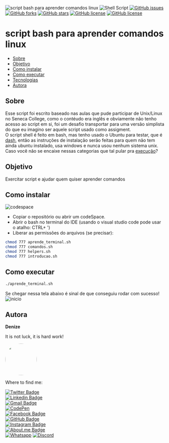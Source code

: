 ![script bash para aprender comandos linux](https://user-images.githubusercontent.com/46844031/168713297-dd16565f-1ff3-43ec-ad9e-94a239b287e3.png)
![Shell Script](https://img.shields.io/badge/shell_script-%23121011.svg?style=for-the-badge&logo=gnu-bash&logoColor=white)
[![GitHub issues](https://img.shields.io/github/issues/DeBaFig/script_aprende_shell)](https://github.com/DeBaFig/script_aprende_shell/issues)
[![GitHub forks](https://img.shields.io/github/forks/DeBaFig/script_aprende_shell)](https://github.com/DeBaFig/script_aprende_shell/network)
[![GitHub stars](https://img.shields.io/github/stars/DeBaFig/script_aprende_shell)](https://github.com/DeBaFig/script_aprende_shell/stargazers)
[![GitHub license](https://img.shields.io/github/license/DeBaFig/script_aprende_shell)](https://github.com/DeBaFig/script_aprende_shell/blob/master/LICENSE)
[![GitHub license](https://img.shields.io/github/license/DeBaFig/script_aprende_shell)](https://github.com/DeBaFig/script_aprende_shell/blob/master/LICENSE)

# script bash para aprender comandos linux


   * [Sobre](#sobre)
   * [Objetivo](#objetivo)
   * [Como instalar](#como-instalar)
   * [Como executar](#como-executar)
   * [Tecnologias](#tecnologias)
   * [Autora](#autora)
      

## Sobre

Esse script foi escrito baseado nas aulas que pude participar de Unix/Linux no Seneca College, como o contéudo era inglês e obviamente não tenho acesso ao script em si, foi um desafio transportar para uma versão simplista do que eu imagino ser aquele script usado como assigment.  
O script shell é feito em bash, mas tenho usado o Ubuntu para testar, que é [dash](https://wiki.ubuntu.com/DashAsBinSh?_ga=2.96359193.401602160.1652961653-720899494.1651369226), então as instruções de instalação serão feitas para quem não tem ainda ubuntu instalado, usa windows e nunca usou nenhum sistema unix.  
Caso você não se encaixe nessas categorias que tal pular pra [execução](#como-executar)?

## Objetivo

Exercitar script e ajudar quem quiser aprender comandos

## Como instalar

![codespace](https://github.com/DeBaFig/script_aprende_shell/assets/46844031/f64a90c5-fbf9-40c2-a6c9-9af3661c31ad)

 * Copiar o repositório ou abrir um codeSpace.
 * Abrir o bash no terminal do IDE (usando o visual studio code pode usar o atalho: CTRL+ ')
 * Liberar as permissões do arquivos (se precisar):
 ```bash
 chmod 777 aprende_terminal.sh
 chmod 777 comandos.sh
 chmod 777 helpers.sh
 chmod 777 introducao.sh
 ```

## Como executar

 ```bash
./aprende_terminal.sh
 ```
Se chegar nessa tela abaixo é sinal de que conseguiu rodar com sucesso!
![inicio](https://github.com/DeBaFig/script_aprende_shell/assets/46844031/922a63cb-57da-44d5-8ecd-8e9a66efc583)

## Autora

**Denize**

It is not luck, it is hard work!

<img style="border-radius: 50%;" src="https://user-images.githubusercontent.com/46844031/163518939-915f6e15-200a-4e9c-9f54-9bee6beec89b.jpg" width="100px;" alt=""/>

Where to find me:


[![Twitter Badge](https://img.shields.io/badge/Twitter-1DA1F2?style=for-the-badge&logo=twitter&logoColor=white)](https://twitter.com/Dbassi91)   
[![Linkedin Badge](https://img.shields.io/badge/LinkedIn-0077B5?style=for-the-badge&logo=linkedin&logoColor=white)](https://www.linkedin.com/in/dbfigueiredo/)   
[![Gmail Badge](	https://img.shields.io/badge/Gmail-D14836?style=for-the-badge&logo=gmail&logoColor=white)](mailto:denize.f.bassi@gmail.com)   
[![CodePen](https://img.shields.io/badge/Codepen-000000?style=for-the-badge&logo=codepen&logoColor=white)](https://codepen.io/debafig)   
[![Facebook Badge](https://img.shields.io/badge/Facebook-1877F2?style=for-the-badge&logo=facebook&logoColor=white)](https://www.facebook.com/d.bassi91/)   
[![GitHub Badge](https://img.shields.io/badge/GitHub-100000?style=for-the-badge&logo=github&logoColor=white)](https://github.com/DeBaFig)   
[![Instagram Badge](https://img.shields.io/badge/Instagram-E4405F?style=for-the-badge&logo=instagram&logoColor=white)](https://www.instagram.com/bassidenize/)   
[![About.me Badge](https://img.shields.io/badge/website-000000?style=for-the-badge&logo=About.me&logoColor=white)](https://debafig.github.io/me/)   
[![Whatsapp](https://img.shields.io/badge/WhatsApp-25D366?style=for-the-badge&logo=whatsapp&logoColor=white)](https://whatsa.me/5547988184372)
[![Discord](https://img.shields.io/badge/DeBaFig%235875-%237289DA.svg?style=for-the-badge&logo=discord&logoColor=white)](https://discordapp.com/users/DeBaFig#5875)
